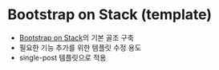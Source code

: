 # Bootstrap on Stack (template)

- [Bootstrap on Stack](https://github.com/platanus-kr/Bootstrap-on-Stack)의 기본 골조 구축
- 필요한 기능 추가를 위한 템플릿 수정 용도
- single-post 템플릿으로 적용
